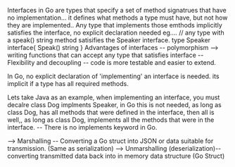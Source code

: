 Interfaces in Go are types that specify a set of method signatrues that have no implementation...
it defines what methods a type must have, but not how they are implemented..
Any type that implements those emthods implicitly satisfies the interface, no explicit declaration needed
eg....
// any type with a speak() string method satisifies the Speaker interface.
type Speaker interface{
Speak() string
}
Advantages of interfaces
-- polymorphism --> writing functions that can accept any type that satisfies interface
-- Flexibility and decoupling
-- code is more testable and easier to extend.

In Go, no explicit declaration of 'implementing' an interface is needed. its implicit if a type has all required methods.

Lets take Java as an example, when implementing an interface, you must decalre class Dog implments Speaker, in Go this is not needed, as long as class Dog, has all methods that were defined in the interface, then all is well,, as long as class Dog, implements all the methods that were in the interface.
-- There is no implements keyword in Go.

--> Marshalling -- Converting a Go struct into JSON or data suitable for transmission. (Same as serialization)
--> Unmarshalling (deserialization)-- converting transmitted data back into in memory data structure (Go Struct)
